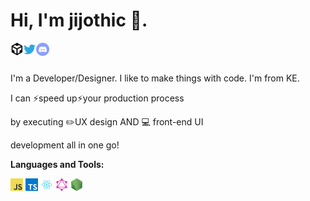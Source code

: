 # Hi, I'm  jijothic 👋.

<a href="https://codesandbox.io/u/jijothic">
  <img align="left" alt="Anurag Hazra | CodeSandbox" width="20px" src="https://raw.githubusercontent.com/jijothic/jijothic/master/assets/codesandbox.svg" />
</a>
<a href="https://twitter.com/jijothic">
  <img align="left" alt="Anurag Hazra | Twitter" width="21px" src="https://raw.githubusercontent.com/jijothic/jijothic/master/assets/twitter.svg" />
</a>
<a href="https://discord.gg">
  <img align="left" alt="jijothic's Discord" width="21px" src="https://raw.githubusercontent.com/jijothic/jijothic/master/assets/discord-round.svg" />
</a>

<br />
<br />

I'm a Developer/Designer. I like to make things with code. I'm from KE.

<div><p>I can <span>⚡</span><span>speed up</span><span>⚡</span>your production process</p><p>by executing <span >✏️</span><span>UX design</span>  AND <span>💻</span> <span>front-end UI</span></p><p>development all in one go!</p></div>

**Languages and Tools:**

<code><img height="20" src="https://raw.githubusercontent.com/github/explore/80688e429a7d4ef2fca1e82350fe8e3517d3494d/topics/javascript/javascript.png"></code>
<code><img height="20" src="https://raw.githubusercontent.com/github/explore/80688e429a7d4ef2fca1e82350fe8e3517d3494d/topics/typescript/typescript.png"></code>
<code><img height="20" src="https://raw.githubusercontent.com/github/explore/80688e429a7d4ef2fca1e82350fe8e3517d3494d/topics/react/react.png"></code>
<code><img height="20" src="https://raw.githubusercontent.com/github/explore/5c058a388828bb5fde0bcafd4bc867b5bb3f26f3/topics/graphql/graphql.png"></code>
<code><img height="20" src="https://raw.githubusercontent.com/github/explore/80688e429a7d4ef2fca1e82350fe8e3517d3494d/topics/nodejs/nodejs.png"></code>

<!---
  if you have forked this to use on your profile,
  Change the `github-readme-stats.anuraghazra1.vercel.app` to `github-readme-stats.vercel.app`
--->

<!-- Change the `github-readme-stats.anuraghazra1.vercel.app` to `github-readme-stats.vercel.app`  -->



